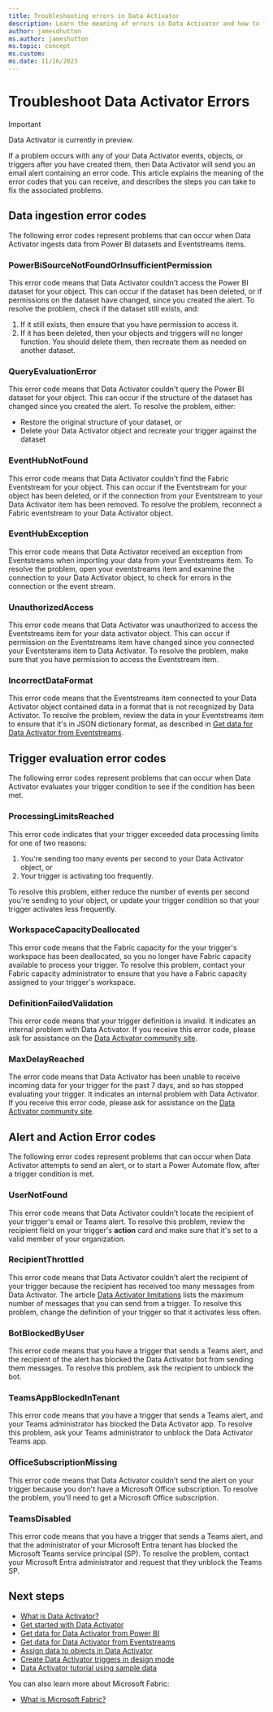 ```yaml
---
title: Troubleshooting errors in Data Activator
description: Learn the meaning of errors in Data Activator and how to fix them
author: jamesdhutton
ms.author: jameshutton
ms.topic: concept
ms.custom: 
ms.date: 11/16/2023
---
```


# Troubleshoot Data Activator Errors

> [!IMPORTANT]
> Data Activator is currently in preview.

If a problem occurs with any of your Data Activator events, objects, or triggers after you have created them, then Data Activator will send you an email alert containing an error code. This article explains the meaning of the error codes that you can receive, and describes the steps you can take to fix the associated problems.

## Data ingestion error codes

The following error codes represent problems that can occur when Data Activator ingests data from Power BI datasets and Eventstreams items.

### PowerBiSourceNotFoundOrInsufficientPermission

This error code means that Data Activator couldn't access the Power BI dataset for your object. This can occur if the dataset has been deleted, or if permissions on the dataset have changed, since you created the alert. To resolve the problem, check if the dataset still exists, and:
1. If it still exists, then ensure that you have permission  to access it.
1. If it has been deleted, then your objects and triggers will no longer function. You should delete them, then recreate them as needed on another dataset.

### QueryEvaluationError

This error code means that Data Activator couldn't query the Power BI dataset for your object. This can occur if the structure of the dataset has changed since you created the alert. To resolve the problem, either:
* Restore the original structure of your dataset, or
* Delete your Data Activator object and recreate your trigger against the dataset

### EventHubNotFound

This error code means that Data Activator couldn't find the Fabric Eventstream for your object. This can occur if the Eventstream for your object has been deleted, or if the connection from your Eventstream to your Data Activator item has been removed. To resolve the problem, reconnect a Fabric eventstream to your Data Activator object.

### EventHubException

This error code means that Data Activator received an exception from Eventstreams when importing your data from your Eventstreams item. To resolve the problem, open your eventstreams item and examine the connection to your Data Activator object, to check for errors in the connection or the event stream.

### UnauthorizedAccess

This error code means that Data Activator was unauthorized to access the Eventstreams item for your data activator object. This can occur if permission on the Eventstreams item have changed since you connected your Eventsterams item to Data Activator. To resolve the problem, make sure that you have permission to access the Eventstream item.

### IncorrectDataFormat

This error code means that the Eventstreams item connected to your Data Activator object contained data in a format that is not recognized by Data Activator. To resolve the problem, review the data in your Eventstreams item to ensure that it's in JSON dictionary format, as described in [Get data for Data Activator from Eventstreams](data-activator-get-data-eventstreams.md).

## Trigger evaluation error codes

The following error codes represent problems that can occur when Data Activator evaluates your trigger condition to see if the condition has been met.

### ProcessingLimitsReached
This error code indicates that your trigger exceeded data processing limits for one of two reasons:
1. You're sending too many events per second to your Data Activator object, or
2. Your trigger is activating too frequently.

To resolve this problem, either reduce the number of events per second you're sending to your object, or update your trigger condition so that your trigger activates less frequently.

### WorkspaceCapacityDeallocated
This error code means that the Fabric capacity for the your trigger's workspace has been deallocated, so you no longer have Fabric capacity available to process your trigger. To resolve this problem, contact your Fabric capacity administrator to ensure that you have a Fabric capacity assigned to your trigger's workspace.

### DefinitionFailedValidation
This error code means that your trigger definition is invalid. It indicates an internal problem with Data Activator. If you receive this error code, please ask for assistance on the [Data Activator community site](https://community.fabric.microsoft.com/t5/Data-Activator-forums/ct-p/dataactivator).

### MaxDelayReached
The error code means that Data Activator has been unable to receive incoming data for your trigger for the past 7 days, and so has stopped evaluating your trigger. It indicates an internal problem with Data Activator. If you receive this error code, please ask for assistance on the [Data Activator community site](https://community.fabric.microsoft.com/t5/Data-Activator-forums/ct-p/dataactivator).

## Alert and Action Error codes

The following error codes represent problems that can occur when Data Activator attempts to send an alert, or to start a Power Automate flow, after a trigger condition is met.

### UserNotFound

This error code means that Data Activator couldn't locate the recipient of your trigger's email or Teams alert. To resolve this problem, review the recipient field on your trigger's **action** card and make sure that it's set to a valid member of your organization.

### RecipientThrottled

This error code means that Data Activator couldn't alert the recipient of your trigger because the recipient has received too many messages from Data Activator. The article [Data Activator limitations](./data-activator-limitations.md) lists the maximum number of messages that you can send from a trigger. To resolve this problem, change the definition of your trigger so that it activates less often.

### BotBlockedByUser

This error code means that you have a trigger that sends a Teams alert, and the recipient of the alert has blocked the Data 
Activator bot from sending them messages. To resolve this problem, ask the recipient to unblock the bot.

### TeamsAppBlockedInTenant

This error code means that you have a trigger that sends a Teams alert, and your Teams administrator has blocked the Data Activator app. To resolve this problem, ask your Teams administrator to unblock the Data Activator Teams app.

### OfficeSubscriptionMissing

This error code means that Data Activator couldn't send the alert on your trigger because you don't have a Microsoft Office subscription. To resolve the problem, you'll need to get a Microsoft Office subscription.

### TeamsDisabled

This error code means that you have a trigger that sends a Teams alert, and that the administrator of your Microsoft Entra tenant has blocked the Microsoft Teams service principal (SP). To resolve the problem, contact your Microsoft Entra administrator and request that they unblock the Teams SP.


## Next steps

* [What is Data Activator?](data-activator-introduction.md)
* [Get started with Data Activator](data-activator-get-started.md)
* [Get data for Data Activator from Power BI](data-activator-get-data-power-bi.md)
* [Get data for Data Activator from Eventstreams](data-activator-get-data-eventstreams.md)
* [Assign data to objects in Data Activator](data-activator-assign-data-objects.md)
* [Create Data Activator triggers in design mode](data-activator-create-triggers-design-mode.md)
* [Data Activator tutorial using sample data](data-activator-tutorial.md)

You can also learn more about Microsoft Fabric:

* [What is Microsoft Fabric?](../get-started/microsoft-fabric-overview.md)
